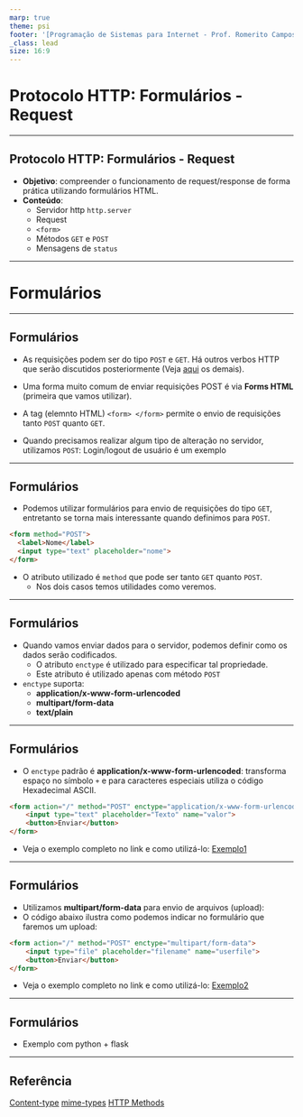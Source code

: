 ```yaml
---
marp: true
theme: psi
footer: '[Programação de Sistemas para Internet - Prof. Romerito Campos - 2025](https://rocampos.github.io/)'
_class: lead
size: 16:9
---
```


# Protocolo HTTP: Formulários - Request

---

## Protocolo HTTP: Formulários - Request

- **Objetivo**: compreender o funcionamento de request/response de forma prática utilizando formulários HTML.
- **Conteúdo**:
  - Servidor http `http.server`
  - Request
  - `<form>`
  - Métodos `GET` e `POST`
  - Mensagens de `status`

---

# Formulários

---

## Formulários

- As requisições podem ser do tipo `POST` e `GET`. Há outros verbos HTTP que serão discutidos posteriormente (Veja [aqui](https://reqbin.com/Article/HttpMethods) os demais).
  
- Uma forma muito comum de enviar requisições POST é via **Forms HTML** (primeira que vamos utilizar).
- A tag (elemnto HTML) `<form> </form>` permite o envio de requisições tanto `POST` quanto `GET`.
- Quando precisamos realizar algum tipo de alteração no servidor, utilizamos `POST`: Login/logout de usuário é um exemplo

---

## Formulários

- Podemos utilizar formulários para envio de requisições do tipo `GET`, entretanto se torna mais interessante quando definimos para `POST`. 

```html
<form method="POST">   
  <label>Nome</label>
  <input type="text" placeholder="nome">
</form>
```

- O atributo utilizado é `method` que pode ser tanto `GET` quanto `POST`.
  - Nos dois casos temos utilidades como veremos.

---

## Formulários

- Quando vamos enviar dados para o servidor, podemos definir como os dados serão codificados.
  - O atributo `enctype` é utilizado para especificar tal propriedade. 
  - Este atributo é utilizado apenas com método `POST`
- `enctype` suporta: 
  - **application/x-www-form-urlencoded**
  - **multipart/form-data**
  - **text/plain**
---

## Formulários

- O `enctype` padrão é **application/x-www-form-urlencoded**: transforma espaço no símbolo `+` e para caracteres especiais utiliza o código Hexadecimal ASCII.

```html
<form action="/" method="POST" enctype="application/x-www-form-urlencoded">
    <input type="text" placeholder="Texto" name="valor">
    <button>Enviar</button>
</form> 
```

- Veja o exemplo completo no link e como utilizá-lo: [Exemplo1]()

---

## Formulários

- Utilizamos **multipart/form-data** para envio de arquivos (upload):
- O código abaixo ilustra como podemos indicar no formulário que faremos um upload:


```html
<form action="/" method="POST" enctype="multipart/form-data">
    <input type="file" placeholder="filename" name="userfile">
    <button>Enviar</button>
</form>
```

- Veja o exemplo completo no link e como utilizá-lo: [Exemplo2]()

---

## Formulários 

- Exemplo com python + flask

---

## Referência

[Content-type](https://www.geeksforgeeks.org/http-headers-content-type/)
[mime-types](https://developer.mozilla.org/en-US/docs/Web/HTTP/Guides/MIME_types)
[HTTP Methods](https://reqbin.com/Article/HttpMethods)